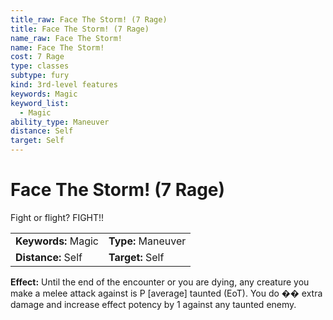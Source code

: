 ```yaml
---
title_raw: Face The Storm! (7 Rage)
title: Face The Storm! (7 Rage)
name_raw: Face The Storm!
name: Face The Storm!
cost: 7 Rage
type: classes
subtype: fury
kind: 3rd-level features
keywords: Magic
keyword_list:
  - Magic
ability_type: Maneuver
distance: Self
target: Self
---
```


# Face The Storm! (7 Rage)

Fight or flight? FIGHT!!

|                     |                    |
| :------------------ | :----------------- |
| **Keywords:** Magic | **Type:** Maneuver |
| **Distance:** Self  | **Target:** Self   |

**Effect:** Until the end of the encounter or you are dying, any creature you make a melee attack against is P \[average\] taunted (EoT). You do �� extra damage and increase effect potency by 1 against any taunted enemy.
